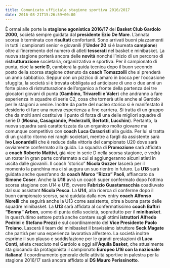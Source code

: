 ```yaml
---
title: Comunicato ufficiale stagione sportiva 2016/2017
date: 2016-08-21T15:26:59+00:00
---
```

È ormai alle porte la **stagione agonistica 2016/17** del **Basket Club Gardolo 2000**, società sempre guidata dal **presidente Ezio De Mare**. L’annata scorsa è terminata con **risultati** confortanti. Sono arrivati buoni piazzamenti in tutti i campionati senior e giovanili (l’**Under 20** si è laureata **campione**) oltre all’incremento del numero di atleti **tesserati** nel basket e minibasket. La nuova stagione porterà ancora delle **novità** nonché l’inizio di un percorso di **ristrutturazione** societaria, organizzativa e sportiva. Per il campionato di punta, cioè la **serie D**, cambierà la guida tecnica dopo il buon secondo posto della scorsa stagione ottenuto da **coach** **Tomazzolli** che si prenderà un anno sabbatico. Seppur con un pizzico di amaro in bocca per l’occasione sfuggita, la società si è trovata obbligata ad anticipare di uno o due anni un forte piano di ristrutturazione dell’organico a fronte della partenza dei tre giocatori giovani di punta (**Gambino, Trivarelli e Valer**) che andranno a fare esperienza in squadre di serie C2, cosa che tornerà utile anche al Gardolo per le stagioni a venire. Inoltre da parte del nucleo storico si è manifestato il desiderio di fare una nuova esperienza a fine carriera. Si tratta di un gruppo che da molti anni costituiva il punto di forza di una delle migliori squadre di serie D (**Mosna, Casagrande, Pederzolli, Bertotti, Lucchini**). Pertanto, la nuova squadra sarà caratterizzata da un organico molto giovane ma comunque competitivo con **coach** **Luca Caracristi** alla guida. Per lui si tratta di un gradito ritorno nei ranghi societari, mentre a fargli da assistente sarà **Ivo Leonardelli** che è reduce dalla vittoria del campionato U20 dove sarà ovviamente confermato alla guida. La squadra di **Promozione** sarà affidata a **coach** **Roberto Mattivi**, già vice in serie D nella scorsa stagione, e vedrà un roster in gran parte confermato a cui si aggiungeranno alcuni atleti in uscita dalle giovanili. Il coach ”storico” **Nicola Gozzer** lascerà per il momento la panchina ma ci si augura un suo rientro in futuro. La **U18** sarà guidata anche quest’anno da **coach** **Marco “Rizzo” Paoli**, affiancato da **Simone Coser**. Anche la **U16** avrà un coach super confermato dopo l’ottima scorsa stagione con U14 e U15, ovvero **Fabrizio Guastamacchia** coadiuvato dal suo assistant **Nicola Pesca**. La **U14**, alla ricerca di conferme dopo il buon campionato scorso, sarà guidata dalla new entry **coach** **Alfonso Norelli** che seguirà anche la U13 come assistente, oltre a buona parte delle squadre minibasket. La **U13** sarà affidata al confermatissimo **coach** **Baftiri “Benny” Arben**, uomo di punta della società, soprattutto per il **minibasket**. In quest’ultimo settore potrà anche contare sugli ottimi **istruttori** **Alfredo Pedrini** e **Stefano Prezzi** e sul coordinamento del **Vice Presidente** **Paolo Troiano**. Lascerà il team del minibasket il bravissimo istruttore **Seck Magate** che partirà per una esperienza lavorativa all’estero. La società inoltre esprime il suo plauso e soddisfazione per le grandi prestazioni di **Luca Conti**, atleta cresciuto nel Gardolo e oggi all’**Aquila Basket**, che attualmente sta giocando da protagonista il campionato **Europeo U16 con la nazionale italiana**! Il coordinamento generale delle attività sportive in palestra per la stagione 2016/17 sarà ancora affidato al **DS Mauro Perissinotto**.